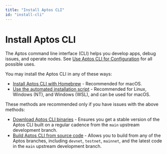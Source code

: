 ```yaml
---
title: "Install Aptos CLI"
id: "install-cli"
---
```


# Install Aptos CLI

The Aptos command line interface (CLI) helps you develop apps, debug issues, and operate nodes. See [Use Aptos CLI for Configuration](./use-aptos-cli.md) for all possible uses.

You may install the Aptos CLI in any of these ways:

* [Install Aptos CLI with Homebrew](https://github.com/aptos-labs/aptos-core/blob/main/crates/aptos/homebrew/README.md) - Recommended for macOS.
* [Use the automated installation script](./automated-install-aptos-cli.md) - Recommended for Linux, Windows (NT), and Windows (WSL), and can be used for macOS.

These methods are recommended only if you have issues with the above methods:

* [Download Aptos CLI binaries](./install-aptos-cli.md) - Ensures you get a stable version of the Aptos CLI built on a regular cadence from the `main` upstream development branch.
* [Build Aptos CLI from source code](../build-from-source.md) - Allows you to build from any of the Aptos branches, including `devnet`, `testnet`, `mainnet`, and the latest code in the `main` upstream development branch.
